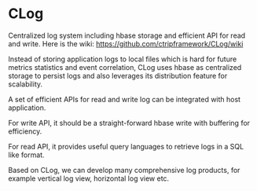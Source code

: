 CLog
====

Centralized log system including hbase storage and efficient API for read and write. Here is the wiki: https://github.com/ctripframework/CLog/wiki

Instead of storing application logs to local files which is hard for future metrics statistics and event correlation, CLog uses hbase as centralized storage to persist logs and also leverages its distribution feature for scalability.  

A set of efficient APIs for read and write log can be integrated with host application.

For write API, it should be a straight-forward hbase write with buffering for efficiency.

For read API, it provides useful query languages to retrieve logs in a SQL like format.

Based on CLog, we can develop many comprehensive log products, for example vertical log view, horizontal log view etc.


